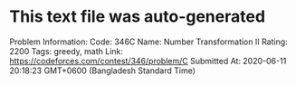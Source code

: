 # This text file was auto-generated

Problem Information:
Code: 346C
Name: Number Transformation II
Rating: 2200
Tags: greedy, math
Link: https://codeforces.com/contest/346/problem/C
Submitted At: 2020-06-11 20:18:23 GMT+0600 (Bangladesh Standard Time)